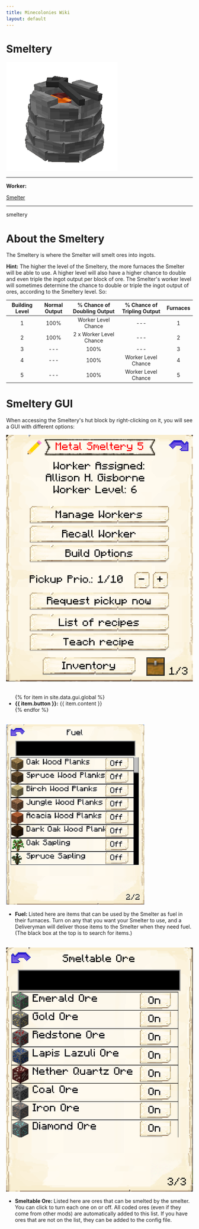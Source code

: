 ```yaml
---
title: Minecolonies Wiki
layout: default
---
```

# Smeltery

<div class="infobox box text-center">
    <img src="../../assets/images/buildings/smeltery.png" alt="Smeltery's Hut" />
    <hr />
    <div class="row section-text text-left">
        <div class="col">
        <p><strong>Worker:</strong></p>
        </div>
        <div class="col">
        <p><a href="../workers/smelter">Smelter</a></p>
        </div>
    </div>
    <hr />
    <recipe>smeltery</recipe>
</div>

# About the Smeltery

The Smeltery is where the Smelter will smelt ores into ingots.

**Hint:** The higher the level of the Smeltery, the more furnaces the Smelter will be able to use. A higher level will also have a higher chance to double and even triple the ingot output per block of ore. The Smelter's worker level will sometimes determine the chance to double or triple the ingot output of ores, according to the Smeltery level. So:


| Building Level | Normal Output | % Chance of Doubling Output | % Chance of Tripling Output | Furnaces |
| :-----: | :-----: | :-----: | :-----: | :-----: |
| 1 | 100% | Worker Level Chance | --- | 1 |
| 2 | 100% | 2 x Worker Level Chance | --- | 2 |
| 3 | --- | 100% | --- | 3 |
| 4 | --- | 100% | Worker Level Chance | 4 |
| 5 | --- | 100% | Worker Level Chance | 5 |


# Smeltery GUI

When accessing the Smeltery's hut block by right-clicking on it, you will see a GUI with different options:  

<div class="row">
  <div class="col-sm-12 col-md">
    <img src="../../assets/images/gui/smelterygui1.png" class="img-fluid mx-auto" alt="Smeltery GUI">
  </div>
  <div class="col-sm-12 col-md">
    <br>
    <ul>
      {% for item in site.data.gui.global %}
        <li><strong>{{ item.button }}:</strong> {{ item.content }}</li>
      {% endfor %}
    </ul>
  </div>
</div>
<br>
<div class="row">
  <div class="col-sm-12 col-md">
    <img src="../../assets/images/gui/smelterygui2.png" class="img-fluid mx-auto" alt="Smeltery GUI 2">
  </div>
  <div class="col-sm-12 col-md">
    <ul>
      <li><strong>Fuel: </strong>Listed here are items that can be used by the Smelter as fuel in their furnaces. Turn on any that you want your Smelter to use, and a Deliveryman will deliver those items to the Smelter when they need fuel. (The black box at the top is to search for items.)
      </ul>
    </ul>
  </div>
</div>  

<br>
<div class="row">
  <div class="col-sm-12 col-md">
    <img src="../../assets/images/gui/smelterygui3.png" class="img-fluid mx-auto" alt="Smeltery GUI 3">
  </div>
  <div class="col-sm-12 col-md">
    <ul>
      <li><strong>Smeltable Ore: </strong>Listed here are ores that can be smelted by the smelter. You can click to turn each one on or off. All coded ores (even if they come from other mods) are automatically added to this list. If you have ores that are not on the list, they can be added to the config file. 
      </ul>
    </ul>
  </div>
</div>

  <br>
  
